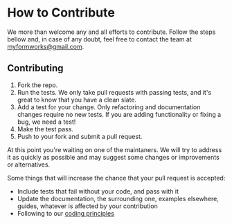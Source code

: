 # How to Contribute
We more than welcome any and all efforts to contribute.
Follow the steps bellow and, in case of any doubt, feel free to contact the team at myformworks@gmail.com.

## Contributing

1. Fork the repo.
2. Run the tests. We only take pull requests with passing tests, and it's
   great to know that you have a clean slate.
3. Add a test for your change. Only refactoring and documentation changes
   require no new tests. If you are adding functionality or fixing a bug, we
   need a test!
4. Make the test pass.
5. Push to your fork and submit a pull request.

At this point you're waiting on one of the maintaners. We will try to address it as quickly as possible and may suggest some changes or improvements or alternatives.

Some things that will increase the chance that your pull request is accepted:
* Include tests that fail without your code, and pass with it
* Update the documentation, the surrounding one, examples elsewhere, guides,
  whatever is affected by your contribution
* Following to our [coding principles](Resources/coding-principles.md)

